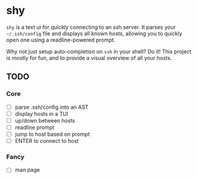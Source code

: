 # shy

`shy` is a text ui for quickly connecting to an ssh server. It parses
your `~/.ssh/config` file and displays all known hosts, allowing you
to quickly open one using a readline-powered prompt.

Why not just setup auto-completion on `ssh` in your shell? Do it! This
project is mostly for fun, and to provide a visual overview of all
your hosts.

## TODO

### Core

- [ ] parse .ssh/config into an AST
- [ ] display hosts in a TUI
- [ ] up/down between hosts
- [ ] readline prompt
- [ ] jump to host based on prompt
- [ ] ENTER to connect to host

### Fancy

- [ ] man page
